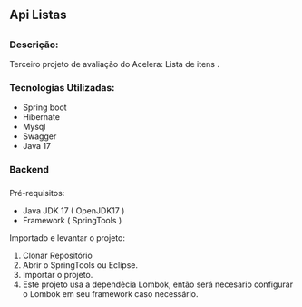 <div><h2>Api Listas<h2></div> 
<div>
 <h3>Descrição:</h3>
 <p>Terceiro projeto de avaliação do Acelera: Lista de itens .<p>
<div>
<div>
  <h3>Tecnologias Utilizadas:</h3>
</div>
<div>
  <ul>
    <li>Spring boot</li>
    <li>Hibernate</li>
    <li>Mysql</li>
    <li>Swagger</li>
    <li>Java 17</li>
  </ul>
</div>

<div>
  <h3>Backend<h3>
</div>

<div>
  Pré-requisitos:
</div>

<div>
  <ul>
    <li>Java JDK 17 ( OpenJDK17 )</li>
    <li>Framework ( SpringTools )</li> 
  </ul>
</div>  

<div>Importado e levantar o projeto:</div>
<div>
<ol>
 <li> Clonar Repositório</li>
 <li> Abrir o SpringTools ou Eclipse.</li>
 <li> Importar o projeto.</li>
 <li> Este projeto usa a dependêcia Lombok, então será necesario configurar o Lombok em seu framework caso necessário.</li>
    <https://projectlombok.org/setup/eclipse></li>
 </ol>   
 </div>   
